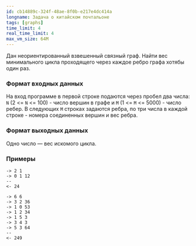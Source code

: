 ```yaml
---
id: cb14889c-324f-48ae-8f0b-e217e4dc414a
longname: Задача о китайском почтальоне
tags: [graphs]
time_limit: 4
real_time_limit: 4
max_vm_size: 64M
---
```



Дан неориентированный взвешенный связный граф. Найти вес минимального цикла проходящего через каждое ребро графа хотябы один раз.

### Формат входных данных

На вход программе в первой строке подаются через пробел два числа: `N` (2 <= `N` <= 100) - число вершин в графе и `M` (1 <= `M` <= 5000) - число ребер. В следующих `M` строках задаются ребра, по три числа в каждой строке - номера соединенных вершин и вес ребра.

### Формат выходных данных

Одно число — вес искомого цикла.

### Примеры
```
-> 2 1
-> 0 1 12
--
<- 24
```

```
-> 6 6
-> 3 2 36
-> 1 0 53
-> 1 2 34
-> 1 5 3
-> 3 4 3
-> 5 3 64
--
<- 249
```
